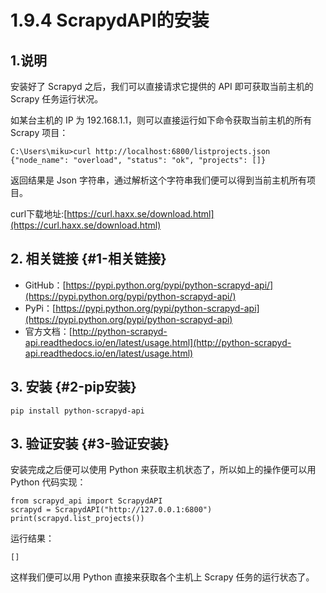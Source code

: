 # 1.9.4 ScrapydAPI的安装

## 1.说明

安装好了 Scrapyd 之后，我们可以直接请求它提供的 API 即可获取当前主机的 Scrapy 任务运行状况。

如某台主机的 IP 为 192.168.1.1，则可以直接运行如下命令获取当前主机的所有 Scrapy 项目：

```text
C:\Users\miku>curl http://localhost:6800/listprojects.json
{"node_name": "overload", "status": "ok", "projects": []}
```

返回结果是 Json 字符串，通过解析这个字符串我们便可以得到当前主机所有项目。

curl下载地址:[https://curl.haxx.se/download.html](https://curl.haxx.se/download.html)

## 2. 相关链接 {#1-相关链接}

* GitHub：[https://pypi.python.org/pypi/python-scrapyd-api/](https://pypi.python.org/pypi/python-scrapyd-api/)
* PyPi：[https://pypi.python.org/pypi/python-scrapyd-api](https://pypi.python.org/pypi/python-scrapyd-api)
* 官方文档：[http://python-scrapyd-api.readthedocs.io/en/latest/usage.html](http://python-scrapyd-api.readthedocs.io/en/latest/usage.html)

## 3. 安装 {#2-pip安装}

```text
pip install python-scrapyd-api
```

## 3. 验证安装 {#3-验证安装}

安装完成之后便可以使用 Python 来获取主机状态了，所以如上的操作便可以用 Python 代码实现：

```text
from scrapyd_api import ScrapydAPI
scrapyd = ScrapydAPI("http://127.0.0.1:6800")
print(scrapyd.list_projects())
```

运行结果：

```text
[]
```

这样我们便可以用 Python 直接来获取各个主机上 Scrapy 任务的运行状态了。

